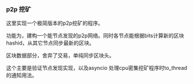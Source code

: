 

### p2p 挖矿

这里实现一个极简版本的p2p挖矿的程序。

功能为，建构一个能节点发现的p2p网络。同时各节点能根据bits计算新的区块hashid，从其它节点同步最新的区块。

区块数据部分，舍弃了交易，单纯同步区块头。

这个主要是验证节点发现实现，以及asyncio 处理cpu密集挖矿程序时to_thread的通知用法。